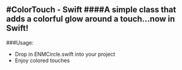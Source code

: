#ColorTouch - Swift
####A simple class that adds a colorful glow around a touch...now in Swift!
----  

###Usage:
* Drop in ENMCircle.swift into your project
* Enjoy colored touches
